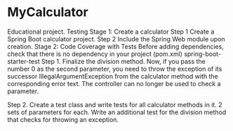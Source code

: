 # MyCalculator
 Educational project. Testing
Stage 1: Create a calculator
Step 1
Create a Spring Boot calculator project.
Step 2
Include the Spring Web module upon creation.
Stage 2: Code Coverage with Tests
Before adding dependencies, check that there is no dependency in your project (pom.xml)
spring-boot-starter-test
Step 1. Finalize the division method.
Now, if you pass the number 0 as the second parameter, you need to throw the exception of its successor IllegalArgumentException from the calculator method with the corresponding error text. The controller can no longer be used to check a parameter.

Step 2. Create a test class and write tests for all calculator methods in it. 2 sets of parameters for each.
Write an additional test for the division method that checks for throwing an exception.
